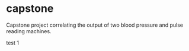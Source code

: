 # capstone
Capstone project correlating the output of two blood pressure and pulse reading machines.

test 1